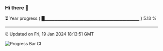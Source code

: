 ### Hi there 👋

⏳ Year progress { █▁▁▁▁▁▁▁▁▁▁▁▁▁▁▁▁▁▁▁▁▁▁▁▁▁▁▁▁▁ } 5.13 %

---

⏰ Updated on Fri, 19 Jan 2024 18:13:51 GMT

![Progress Bar CI](https://github.com/liununu/liununu/workflows/Progress%20Bar%20CI/badge.svg)
